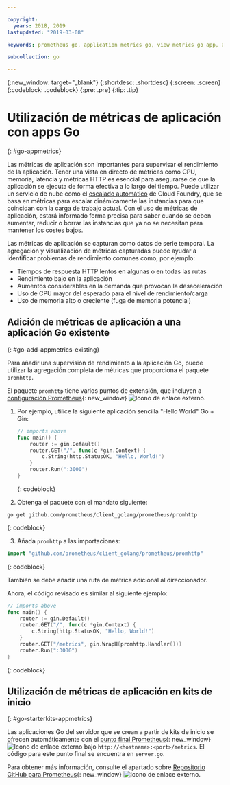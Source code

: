 ```yaml
---

copyright:
  years: 2018, 2019
lastupdated: "2019-03-08"

keywords: prometheus go, application metrics go, view metrics go app, add metrics go, promhttp go, autoscaling go

subcollection: go

---
```


{:new_window: target="_blank"}
{:shortdesc: .shortdesc}
{:screen: .screen}
{:codeblock: .codeblock}
{:pre: .pre}
{:tip: .tip}

# Utilización de métricas de aplicación con apps Go
{: #go-appmetrics}

Las métricas de aplicación son importantes para supervisar el rendimiento de la aplicación. Tener una vista en directo de métricas como CPU, memoria, latencia y métricas HTTP es esencial para asegurarse de que la aplicación se ejecuta de forma efectiva a lo largo del tiempo. Puede utilizar un servicio de nube como el [escalado automático](/docs/services/Auto-Scaling?topic=services/Auto-Scaling-get-started#get-started) de Cloud Foundry, que se basa en métricas para escalar dinámicamente las instancias para que coincidan con la carga de trabajo actual. Con el uso de métricas de aplicación, estará informado forma precisa para saber cuando se deben aumentar, reducir o borrar las instancias que ya no se necesitan para mantener los costes bajos.

Las métricas de aplicación se capturan como datos de serie temporal. La agregación y visualización de métricas capturadas puede ayudar a identificar problemas de rendimiento comunes como, por ejemplo:

* Tiempos de respuesta HTTP lentos en algunas o en todas las rutas
* Rendimiento bajo en la aplicación
* Aumentos considerables en la demanda que provocan la desaceleración
* Uso de CPU mayor del esperado para el nivel de rendimiento/carga
* Uso de memoria alto o creciente (fuga de memoria potencial)

## Adición de métricas de aplicación a una aplicación Go existente
{: #go-add-appmetrics-existing}

Para añadir una supervisión de rendimiento a la aplicación Go, puede utilizar la agregación completa de métricas que proporciona el paquete `promhttp`.

El paquete `promhttp` tiene varios puntos de extensión, que incluyen a [configuración Prometheus](https://github.com/prometheus/client_golang){: new_window} ![Icono de enlace externo](../icons/launch-glyph.svg "Icono de enlace externo").

1. Por ejemplo, utilice la siguiente aplicación sencilla "Hello World" Go + Gin:
    ```go
    // imports above
    func main() {
        router := gin.Default()
        router.GET("/", func(c *gin.Context) {
            c.String(http.StatusOK, "Hello, World!")
        }
        router.Run(":3000")
    }
    ```
    {: codeblock}

2. Obtenga el paquete con el mandato siguiente:
  ```
  go get github.com/prometheus/client_golang/prometheus/promhttp
  ```
  {: codeblock}

3. Añada `promhttp` a las importaciones:
  ```go
  import "github.com/prometheus/client_golang/prometheus/promhttp"
  ```
  {: codeblock}

  También se debe añadir una ruta de métrica adicional al direccionador.

  Ahora, el código revisado es similar al siguiente ejemplo:
  ```go
  // imports above
  func main() {
      router := gin.Default()
      router.GET("/", func(c *gin.Context) {
          c.String(http.StatusOK, "Hello, World!")
      }
      router.GET("/metrics", gin.WrapH(promhttp.Handler()))
      router.Run(":3000")
  }
  ```
  {: codeblock}

## Utilización de métricas de aplicación en kits de inicio
{: #go-starterkits-appmetrics}

Las aplicaciones Go del servidor que se crean a partir de kits de inicio se ofrecen automáticamente con el [punto final Prometheus](https://prometheus.io/){: new_window} ![Icono de enlace externo](../icons/launch-glyph.svg "Icono de enlace externo") bajo `http://<hostname>:<port>/metrics`. El código para este punto final se encuentra en `server.go`.

Para obtener más información, consulte el apartado sobre [Repositorio GitHub para Prometheus](https://github.com/prometheus/client_golang/){: new_window} ![Icono de enlace externo](../icons/launch-glyph.svg "Icono de enlace externo").

